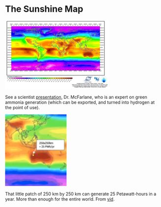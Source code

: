 # The Sunshine Map

<img width="340" src="../../tweets/2022/twimg/FCtre5sWEAgFFp9.png"/>

See a scientist [presentation](https://youtu.be/gtmWGPaDkoI?t=367),
Dr. McFarlane, who is an expert on green ammonia generation (which can be
exported, and turned into hydrogen at the point of use).

<img width="200" src="../../tweets/2021/twimg/FCtvwEsXMAYg9Tp.png"/>

That little patch of 250 km by 250 km can generate 25 Petawatt-hours
in a year. More than enough for the entire world. From [vid](https://youtu.be/gtmWGPaDkoI?t=417).



